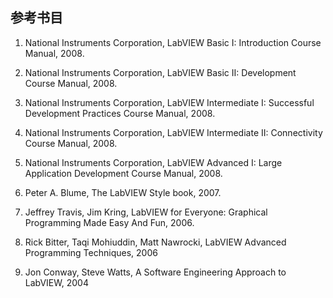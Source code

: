 ##  参考书目

1.  National Instruments Corporation,
    LabVIEW Basic I: Introduction Course Manual, 2008.

2.  National Instruments Corporation, LabVIEW Basic II: Development
    Course Manual, 2008.

3.  National Instruments Corporation, LabVIEW Intermediate I: Successful
    Development Practices Course Manual, 2008.

4.  National Instruments Corporation, LabVIEW Intermediate II:
    Connectivity Course Manual, 2008.

5.  National Instruments Corporation, LabVIEW Advanced I: Large
    Application Development Course Manual, 2008.

6.  Peter A. Blume, The LabVIEW Style book, 2007.

7.  Jeffrey Travis, Jim Kring, LabVIEW for Everyone: Graphical
    Programming Made Easy And Fun, 2006.

8.  Rick Bitter, Taqi Mohiuddin, Matt Nawrocki, LabVIEW Advanced
    Programming Techniques, 2006

9.  Jon Conway, Steve Watts, A Software Engineering Approach to LabVIEW,
    2004